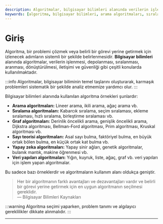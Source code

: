 ```yaml
---
description: Algoritmalar, bilgisayar bilimleri alanında verilerin işlenmesi ve belirli görevlerin yerine getirilmesi için sistemli adımları ifade eder. Bu makalede, algoritma türleri ve kullanım alanlarına dair önemli bilgiler sunulmaktadır.
keywords: [algoritma, bilgisayar bilimleri, arama algoritmaları, sıralama algoritmaları, yapay zeka, veri yapıları]
---
```


# Giriş

Algoritma, bir problemi çözmek veya belirli bir görevi yerine getirmek için izlenecek adımların sistemli bir şekilde belirlenmesidir. **Bilgisayar bilimleri** alanında algoritmalar, verilerin işlenmesi, depolanması, sıralanması, aranması, dönüştürülmesi, iletişimi ve güvenliği gibi çeşitli konularda kullanılmaktadır.

:::info
Algoritmalar, bilgisayar biliminin temel taşlarını oluşturarak, karmaşık problemleri sistematik bir şekilde analiz etmemize yardımcı olur.
:::

Bilgisayar bilimleri alanında kullanılan algoritma örnekleri şunlardır:

-   **Arama algoritmaları:** Lineer arama, ikili arama, ağaç arama vb.
-   **Sıralama algoritmaları:** Kabarcık sıralama, seçim sıralaması, ekleme sıralaması, hızlı sıralama, birleştirme sıralaması vb.
-   **Graf algoritmaları:** Derinlik öncelikli arama, genişlik öncelikli arama, Dijkstra algoritması, Bellman-Ford algoritması, Prim algoritması, Kruskal algoritması vb.
-   **Sayı teorisi algoritmaları:** Asal sayı bulma, faktöriyel bulma, en büyük ortak bölen bulma, en küçük ortak kat bulma vb.
-   **Yapay zeka algoritmaları:** Yapay sinir ağları, genetik algoritmalar, bulanık mantık, makine öğrenmesi vb.
-   **Veri yapıları algoritmaları:** Yığın, kuyruk, liste, ağaç, graf vb. veri yapıları için işlem yapan algoritmalar.

Bu sadece bazı örneklerdir ve algoritmaların kullanım alanı oldukça geniştir. 

> Her bir algoritmanın farklı avantajları ve dezavantajları vardır ve belirli bir görevi yerine getirmek için en uygun algoritmanın seçilmesi gereklidir.  
> — Bilgisayar Bilimleri Kaynakları

:::warning
Algoritma seçimi yaparken, problem tanımı ve algılayıcı gereklilikler dikkate alınmalıdır.
:::

---